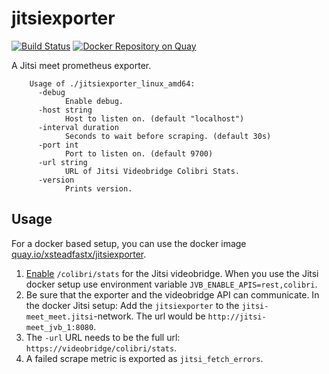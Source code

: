 # jitsiexporter

[![Build Status](https://cloud.drone.io/api/badges/xsteadfastx/jitsiexporter/status.svg)](https://cloud.drone.io/xsteadfastx/jitsiexporter)
[![Docker Repository on Quay](https://quay.io/repository/xsteadfastx/jitsiexporter/status "Docker Repository on Quay")](https://quay.io/repository/xsteadfastx/jitsiexporter)

A Jitsi meet prometheus exporter.

        Usage of ./jitsiexporter_linux_amd64:
          -debug
                Enable debug.
          -host string
                Host to listen on. (default "localhost")
          -interval duration
                Seconds to wait before scraping. (default 30s)
          -port int
                Port to listen on. (default 9700)
          -url string
                URL of Jitsi Videobridge Colibri Stats.
          -version
                Prints version.

## Usage

For a docker based setup, you can use the docker image [quay.io/xsteadfastx/jitsiexporter](https://quay.io/repository/xsteadfastx/jitsiexporter).

1. [Enable](https://github.com/jitsi/jitsi-videobridge/blob/master/doc/statistics.md) `/colibri/stats` for the Jitsi videobridge. When you use the Jitsi docker setup use environment variable `JVB_ENABLE_APIS=rest,colibri`.
2. Be sure that the exporter and the videobridge API can communicate. In the docker Jitsi setup: Add the `jitsiexporter` to the `jitsi-meet_meet.jitsi`-network. The url would be `http://jitsi-meet_jvb_1:8080`.
3. The `-url` URL needs to be the full url: `https://videobridge/colibri/stats`.
4. A failed scrape metric is exported as `jitsi_fetch_errors`.

